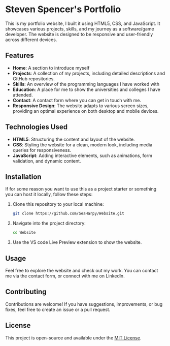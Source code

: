 # Steven Spencer's Portfolio

This is my portfolio website, I built it using HTML5, CSS, and JavaScript. It showcases various projects, skills, and my journey as a software/game developer. The website is designed to be responsive and user-friendly across different devices.

## Features

- **Home**: A section to introduce myself
- **Projects**: A collection of my projects, including detailed descriptions and GitHub repositories.
- **Skills**: An overview of the programming languages I have worked with
- **Education**: A place for me to show the universities and colleges I have attended.
- **Contact**: A contact form where you can get in touch with me.
- **Responsive Design**: The website adapts to various screen sizes, providing an optimal experience on both desktop and mobile devices.

## Technologies Used

- **HTML5**: Structuring the content and layout of the website.
- **CSS**: Styling the website for a clean, modern look, including media queries for responsiveness.
- **JavaScript**: Adding interactive elements, such as animations, form validation, and dynamic content.
  
## Installation

If for some reason you want to use this as a project starter or something
you can host it locally, follow these steps:

1. Clone this repository to your local machine:
    ```bash
    git clone https://github.com/SeaHarpy/Website.git
    ```
2. Navigate into the project directory:
    ```bash
    cd Website
    ```
3. Use the VS code Live Preview extension to show the website.

## Usage

Feel free to explore the website and check out my work. You can contact me via the contact form, or connect with me on Linkedln.

## Contributing

Contributions are welcome! If you have suggestions, improvements, or bug fixes, feel free to create an issue or a pull request.

## License

This project is open-source and available under the [MIT License](LICENSE).
